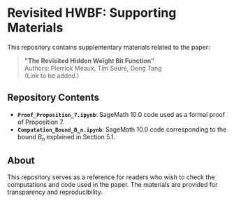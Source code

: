 # Revisited HWBF: Supporting Materials

This repository contains supplementary materials related to the paper:

> **"The Revisited Hidden Weight Bit Function"**  
> Authors: Pierrick Méaux, Tim Seuré, Deng Tang  
> (Link to be added.)

## Repository Contents

- **`Proof_Proposition_7.ipynb`**: SageMath 10.0 code used as a formal proof of Proposition 7.
- **`Computation_Bound_B_n.ipynb`**: SageMath 10.0 code corresponding to the bound $B_n$ explained in Section 5.1.


## About

This repository serves as a reference for readers who wish to check the computations and code used in the paper. The materials are provided for transparency and reproducibility.
